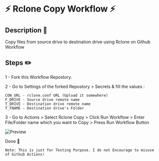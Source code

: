 # ⚡️ Rclone Copy Workflow ⚡️

## Description 📖

Copy files from source drive to destination drive using Rclone on Github Workflow

## Steps ✏️

1 - Fork this Workflow Repostory.

2 - Go to Settings of the forked Repostory > Secrets & fill the values :

```text
CON_URL - rclone.conf URL (Upload it somewhere)
F_DRIVE - Source drive remote name
T_DRIVE - Destination drive remote name
T_FNAME - Destination drive's Folder
```

3 - Go to Actions > Select Rclone Copy > Click Run Workflow > Enter File/Folder name which you want to Copy > Press Run Workflow Button

![Preview](https://telegra.ph/file/cd32b25e5ea0b58738027.png)

Done 🌟

```text
Note: This is just for Testing Purpose. I do not Encourage to misuse of Github Actions!
```
